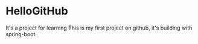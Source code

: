 # HelloGitHub
It's a project for learning
This is my first project on github, it's building with spring-boot. 
